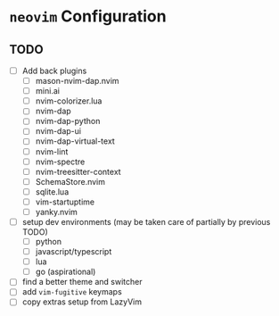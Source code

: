 # `neovim` Configuration

## TODO

- [ ] Add back plugins
    - [ ] mason-nvim-dap.nvim 
    - [ ] mini.ai 
    - [ ] nvim-colorizer.lua 
    - [ ] nvim-dap 
    - [ ] nvim-dap-python 
    - [ ] nvim-dap-ui 
    - [ ] nvim-dap-virtual-text 
    - [ ] nvim-lint 
    - [ ] nvim-spectre 
    - [ ] nvim-treesitter-context 
    - [ ] SchemaStore.nvim 
    - [ ] sqlite.lua 
    - [ ] vim-startuptime 
    - [ ] yanky.nvim 
- [ ] setup dev environments (may be taken care of partially by previous TODO)
    - [ ] python
    - [ ] javascript/typescript
    - [ ] lua
    - [ ] go (aspirational)
- [ ] find a better theme and switcher
- [ ] add `vim-fugitive` keymaps
- [ ] copy extras setup from LazyVim
